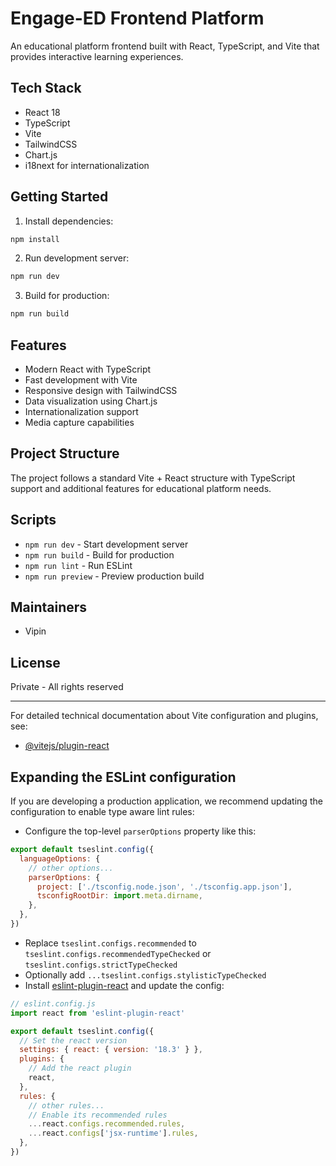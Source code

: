 # Engage-ED Frontend Platform

An educational platform frontend built with React, TypeScript, and Vite that provides interactive learning experiences.

## Tech Stack

- React 18
- TypeScript
- Vite
- TailwindCSS
- Chart.js
- i18next for internationalization

## Getting Started

1. Install dependencies:
```bash
npm install
```

2. Run development server:
```bash
npm run dev
```

3. Build for production:
```bash
npm run build
```

## Features

- Modern React with TypeScript
- Fast development with Vite
- Responsive design with TailwindCSS
- Data visualization using Chart.js
- Internationalization support
- Media capture capabilities

## Project Structure

The project follows a standard Vite + React structure with TypeScript support and additional features for educational platform needs.

## Scripts

- `npm run dev` - Start development server
- `npm run build` - Build for production
- `npm run lint` - Run ESLint
- `npm run preview` - Preview production build

## Maintainers

- Vipin

## License

Private - All rights reserved

---

For detailed technical documentation about Vite configuration and plugins, see:
- [@vitejs/plugin-react](https://github.com/vitejs/vite-plugin-react/blob/main/packages/plugin-react/README.md)

## Expanding the ESLint configuration

If you are developing a production application, we recommend updating the configuration to enable type aware lint rules:

- Configure the top-level `parserOptions` property like this:

```js
export default tseslint.config({
  languageOptions: {
    // other options...
    parserOptions: {
      project: ['./tsconfig.node.json', './tsconfig.app.json'],
      tsconfigRootDir: import.meta.dirname,
    },
  },
})
```

- Replace `tseslint.configs.recommended` to `tseslint.configs.recommendedTypeChecked` or `tseslint.configs.strictTypeChecked`
- Optionally add `...tseslint.configs.stylisticTypeChecked`
- Install [eslint-plugin-react](https://github.com/jsx-eslint/eslint-plugin-react) and update the config:

```js
// eslint.config.js
import react from 'eslint-plugin-react'

export default tseslint.config({
  // Set the react version
  settings: { react: { version: '18.3' } },
  plugins: {
    // Add the react plugin
    react,
  },
  rules: {
    // other rules...
    // Enable its recommended rules
    ...react.configs.recommended.rules,
    ...react.configs['jsx-runtime'].rules,
  },
})
